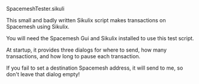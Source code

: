 SpacemeshTester.sikuli

This small and badly written Sikulix script makes transactions on Spacemesh using Sikulix.

You will need the Spacemesh Gui and Sikulix installed to use this test script.

At startup, it provides three dialogs for where to send, how many transactions, and how long to pause each transaction.

If you fail to set a destination Spacemesh address, it will send to me, so don't leave that dialog empty!


